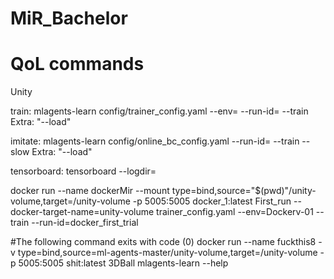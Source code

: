 # MiR_Bachelor

# QoL commands
Unity

train: mlagents-learn config/trainer_config.yaml --env=<some build> --run-id=<some name> --train
    Extra: "--load"

imitate: mlagents-learn config/online_bc_config.yaml --run-id=<some name> --train --slow
    Extra: "--load"

tensorboard: tensorboard --logdir=<some dir>

docker run --name dockerMir --mount type=bind,source="$(pwd)"/unity-volume,target=/unity-volume -p 5005:5005 docker_1:latest First_run --docker-target-name=unity-volume trainer_config.yaml --env=Dockerv-01 --train --run-id=docker_first_trial

#The following command exits with code (0)
docker run --name fuckthis8 -v type=bind,source=ml-agents-master/unity-volume,target=/unity-volume -p 5005:5005 shit:latest 3DBall mlagents-learn --help
